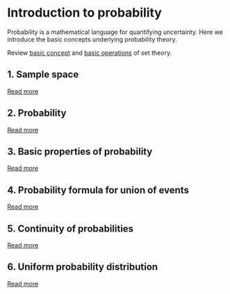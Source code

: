 # Introduction to probability

Probability is a mathematical language for quantifying uncertainty. Here we introduce the basic concepts underlying probability theory.

Review [basic concept](/content/set-theory/0001-basic-concepts/README.md) and [basic operations](/content/set-theory/0002-basic-operations/README.md) of set theory.

## 1. Sample space

[Read more](./0001-sample-space.md)

## 2. Probability

[Read more](./0002-probability.md)

## 3. Basic properties of probability

[Read more](./0003-basic-properties-of-probability.md)

## 4. Probability formula for union of events

[Read more](./0004-probability-formula-for-union-of-events.md)

## 5. Continuity of probabilities

[Read more](./0005-continuity-of-probabilities.md)

## 6. Uniform probability distribution

[Read more](./0006-uniform-probability-distribution.md)